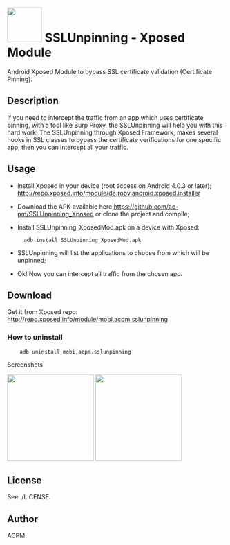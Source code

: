 <img src="http://i.imgur.com/eYoj81B.png" width="80" /> SSLUnpinning - Xposed Module
========

Android Xposed Module to bypass SSL certificate validation (Certificate Pinning).

Description
-----------

If you need to intercept the traffic from an app which uses certificate pinning, with a tool like Burp Proxy, the SSLUnpinning will help you with this hard work!
The SSLUnpinning through Xposed Framework, makes several hooks in SSL classes to bypass the certificate verifications for one specific app, then you can intercept all your traffic.

Usage
---------------

* install Xposed in your device (root access on Android 4.0.3 or later);
http://repo.xposed.info/module/de.robv.android.xposed.installer
* Download the APK available here https://github.com/ac-pm/SSLUnpinning_Xposed or clone the project and compile;
* Install SSLUnpinning_XposedMod.apk on a device with Xposed:

        adb install SSLUnpinning_XposedMod.apk
 
* SSLUnpinning will list the applications to choose from which will be unpinned;
* Ok! Now you can intercept all traffic from the chosen app.

Download
---------------
Get it from Xposed repo: http://repo.xposed.info/module/mobi.acpm.sslunpinning

### How to uninstall

        adb uninstall mobi.acpm.sslunpinning
        
Screenshots

<img src="http://i.imgur.com/zL9skG3.png" width="200" />
<img src="http://i.imgur.com/saXV9Oc.png" width="200" />


License
-------

See ./LICENSE.

Author
-------

ACPM



